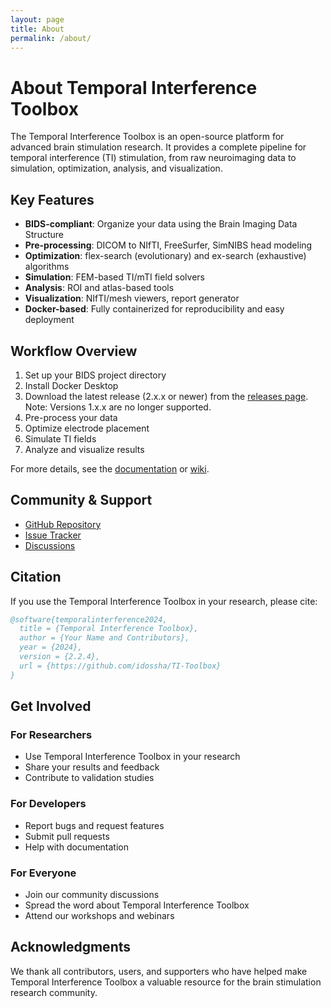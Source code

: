 ```yaml
---
layout: page
title: About
permalink: /about/
---
```


# About Temporal Interference Toolbox

The Temporal Interference Toolbox is an open-source platform for advanced brain stimulation research. It provides a complete pipeline for temporal interference (TI) stimulation, from raw neuroimaging data to simulation, optimization, analysis, and visualization.

## Key Features

- **BIDS-compliant**: Organize your data using the Brain Imaging Data Structure
- **Pre-processing**: DICOM to NIfTI, FreeSurfer, SimNIBS head modeling
- **Optimization**: flex-search (evolutionary) and ex-search (exhaustive) algorithms
- **Simulation**: FEM-based TI/mTI field solvers
- **Analysis**: ROI and atlas-based tools
- **Visualization**: NIfTI/mesh viewers, report generator
- **Docker-based**: Fully containerized for reproducibility and easy deployment

## Workflow Overview

1. Set up your BIDS project directory
2. Install Docker Desktop
3. Download the latest release (2.x.x or newer) from the [releases page](/releases). Note: Versions 1.x.x are no longer supported.
4. Pre-process your data
5. Optimize electrode placement
6. Simulate TI fields
7. Analyze and visualize results

For more details, see the [documentation](/documentation) or [wiki](/wiki).

## Community & Support

- [GitHub Repository](https://github.com/idossha/TI-Toolbox)
- [Issue Tracker](https://github.com/idossha/TI-Toolbox/issues)
- [Discussions](https://github.com/idossha/TI-Toolbox/discussions)

## Citation

If you use the Temporal Interference Toolbox in your research, please cite:

```bibtex
@software{temporalinterference2024,
  title = {Temporal Interference Toolbox},
  author = {Your Name and Contributors},
  year = {2024},
  version = {2.2.4},
  url = {https://github.com/idossha/TI-Toolbox}
}
```

## Get Involved

### For Researchers
- Use Temporal Interference Toolbox in your research
- Share your results and feedback
- Contribute to validation studies

### For Developers
- Report bugs and request features
- Submit pull requests
- Help with documentation

### For Everyone
- Join our community discussions
- Spread the word about Temporal Interference Toolbox
- Attend our workshops and webinars

## Acknowledgments

We thank all contributors, users, and supporters who have helped make Temporal Interference Toolbox a valuable resource for the brain stimulation research community. 